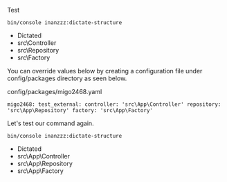 Test

`bin/console inanzzz:dictate-structure`
- Dictated
- src\Controller
- src\Repository
- src\Factory

You can override values below by creating a configuration file under config/packages directory as seen below.


config/packages/migo2468.yaml
 
`
migo2468:
    test_external:
        controller: 'src\App\Controller'
        repository: 'src\App\Repository'
        factory: 'src\App\Factory'
`

Let's test our command again.


`bin/console inanzzz:dictate-structure`
- Dictated
- src\App\Controller
- src\App\Repository
- src\App\Factory
